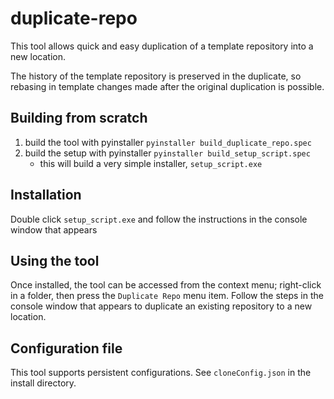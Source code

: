 # duplicate-repo

This tool allows quick and easy duplication of a template repository into a new location.

The history of the template repository is preserved in the duplicate, so rebasing in template changes made after the original duplication is possible.

## Building from scratch

1. build the tool with pyinstaller `pyinstaller build_duplicate_repo.spec`
1. build the setup with pyinstaller `pyinstaller build_setup_script.spec`
    - this will build a very simple installer, `setup_script.exe`

## Installation

Double click `setup_script.exe` and follow the instructions in the console window that appears

## Using the tool

Once installed, the tool can be accessed from the context menu; right-click in a folder, then press the `Duplicate Repo` menu item. Follow the steps in the console window that appears to duplicate an existing repository to a new location.

## Configuration file

This tool supports persistent configurations. See `cloneConfig.json` in the install directory.
